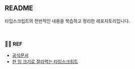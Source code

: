 ## README

타입스크립트의 전반적인 내용을 학습하고 정리한 레포지토리입니다.


<br />


### 🙇‍♀️ REF
- [공식문서](https://www.typescriptlang.org/ko/docs/handbook/2/basic-types.html)
- [한 입 크기로 잘라먹는 타입스크립트](https://www.inflearn.com/course/%ED%95%9C%EC%9E%85-%ED%81%AC%EA%B8%B0-%ED%83%80%EC%9E%85%EC%8A%A4%ED%81%AC%EB%A6%BD%ED%8A%B8/news)
